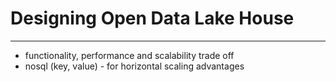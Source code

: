 # Designing Open Data Lake House
---
- functionality, performance and scalability trade off
- nosql (key, value) - for horizontal scaling advantages  